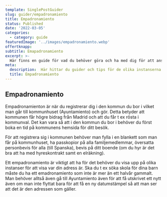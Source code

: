 ```yaml
---
template: SinglePostGuider
slug: guider/empadronamiento
title: Empadronamiento
status: Published
date: '2022-03-05'
categories:
  - category: guide
featuredImage: '../images/empadronamiento.webp'
offertknapp: 
subtitle: Emapadronamiento
excerpt: >-
  Här finns en guide för vad du behöver göra och ha med dig för att ansöka om empadronamiento
meta:
  description:  Här hittar du guider och tips för de olika instanserna du kan behöva besöka 
  title: Empadronamiento
---
```


## Empadronamiento

Empadronamienton är när du registrerar dig i den kommun du bor i vilket man går till kommunhuset (Ayuntamiento) och gör. Detta betyder att kommunen får högre bidrag från Madrid och att du får t ex rösta i kommunval. Det kan vara så att i den kommun du bor i behöver du först boka en tid på kommunens hemsida för ditt besök. 

För att registrera sig i kommunen behöver man fylla i en blankett som man får på kommunhuset, ha passkopior på alla familjemedlemmar, översatta personbevis för alla (till Spanska), bevis på ditt boende (om du hyr är det bra att ha med hyreskontrakt samt en elräkning).

Ett empadronamiento är viktigt att ha för det behöver du visa upp på olika instanser för att visa var din adress är. Ska du t ex söka skola för dina barn måste du ha ett emadronamiento som inte är mer än ett halvår gammalt. Man behöver alltså även gå till Ayuntamiento även för att få utskrivet ett nytt även om man inte flyttat bara för att få en ny datumstämpel så att man ser att det är den adressen som gäller. 
 





